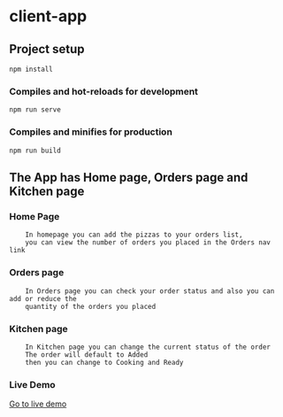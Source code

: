 # client-app

## Project setup
```
npm install
```

### Compiles and hot-reloads for development
```
npm run serve
```

### Compiles and minifies for production
```
npm run build
```

## The App has Home page, Orders page and Kitchen page

### Home Page
```
    In homepage you can add the pizzas to your orders list,
    you can view the number of orders you placed in the Orders nav link
```

### Orders page
```
    In Orders page you can check your order status and also you can add or reduce the
    quantity of the orders you placed
```

### Kitchen page
```
    In Kitchen page you can change the current status of the order
    The order will default to Added
    then you can change to Cooking and Ready
```
### Live Demo
[Go to live demo](https://pizzza-store-app.herokuapp.com/)